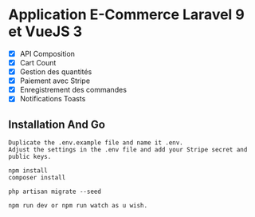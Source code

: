 # Application E-Commerce Laravel 9 et VueJS 3

- [x] API Composition
- [x] Cart Count
- [x] Gestion des quantités
- [x] Paiement avec Stripe
- [x] Enregistrement des commandes
- [x] Notifications Toasts

## Installation And Go

    Duplicate the .env.example file and name it .env. 
    Adjust the settings in the .env file and add your Stripe secret and public keys.

    npm install
    composer install

    php artisan migrate --seed

    npm run dev or npm run watch as u wish.
    